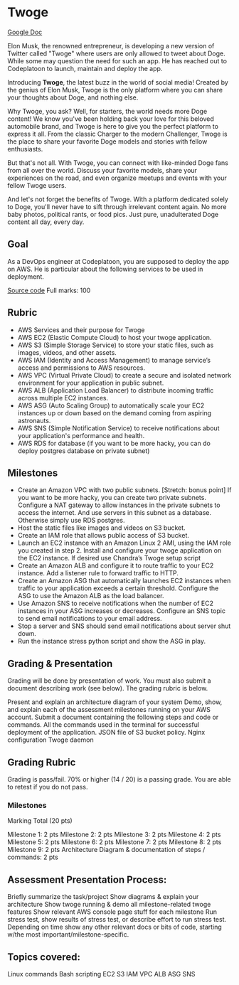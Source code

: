 # Twoge

[Google Doc](https://docs.google.com/document/d/1H8H8iG8tLx-cUKVAzlM9yOGHkM3Gx_LcA9CHK7g8y6g)

Elon Musk, the renowned entrepreneur, is developing a new version of Twitter called "Twoge" where users are only allowed to tweet about Doge. While some may question the need for such an app. He has reached out to Codeplatoon to launch, maintain and deploy the app. 

Introducing **Twoge**, the latest buzz in the world of social media! Created by the genius of Elon Musk, Twoge is the only platform where you can share your thoughts about Doge, and nothing else.

Why Twoge, you ask? Well, for starters, the world needs more Doge content! We know you've been holding back your love for this beloved automobile brand, and Twoge is here to give you the perfect platform to express it all. From the classic Charger to the modern Challenger, Twoge is the place to share your favorite Doge models and stories with fellow enthusiasts.

But that's not all. With Twoge, you can connect with like-minded Doge fans from all over the world. Discuss your favorite models, share your experiences on the road, and even organize meetups and events with your fellow Twoge users.

And let's not forget the benefits of Twoge. With a platform dedicated solely to Doge, you'll never have to sift through irrelevant content again. No more baby photos, political rants, or food pics. Just pure, unadulterated Doge content all day, every day.


## Goal

As a DevOps engineer at Codeplatoon, you are supposed to deploy the app on AWS. He is particular about the following services to be used in deployment.

[Source code](https://github.com/chandradeoarya/twoge)
Full marks: 100

## Rubric

- AWS Services and their purpose for Twoge
- AWS EC2 (Elastic Compute Cloud) to host your twoge application.
- AWS S3 (Simple Storage Service) to store your static files, such as images, videos, and other assets.
- AWS IAM (Identity and Access Management) to manage service’s access and permissions to AWS resources.
- AWS VPC (Virtual Private Cloud) to create a secure and isolated network environment for your application in public subnet.
- AWS ALB (Application Load Balancer) to distribute incoming traffic across multiple EC2 instances.
- AWS ASG (Auto Scaling Group) to automatically scale your EC2 instances up or down based on the demand coming from aspiring astronauts.
- AWS SNS (Simple Notification Service) to receive notifications about your application's performance and health.
- AWS RDS for database (if you want to be more hacky, you can do deploy postgres database on private subnet)

## Milestones

- Create an Amazon VPC with two public subnets.
[Stretch: bonus point] If you want to be more hacky, you can create two private subnets. Configure a NAT gateway to allow instances in the private subnets to access the internet. And use servers in this subnet as a database. Otherwise simply use RDS postgres.
- Host the static files like images and videos on S3 bucket.
- Create an IAM role that allows public access  of S3 bucket.
- Launch an EC2 instance with an Amazon Linux 2 AMI, using the IAM role you created in step 2. Install and configure your twoge application on the EC2 instance.  If desired use Chandra’s Twoge setup script
- Create an Amazon ALB and configure it to route traffic to your EC2 instance. Add a listener rule to forward traffic to HTTP.
- Create an Amazon ASG that automatically launches EC2 instances when traffic to your application exceeds a certain threshold. Configure the ASG to use the Amazon ALB as the load balancer.
- Use Amazon SNS to receive notifications when the number of EC2 instances in your ASG increases or decreases. Configure an SNS topic to send email notifications to your email address.
- Stop a server and SNS should send email notifications about server shut down.
- Run the instance stress python script and show the ASG in play.

## Grading & Presentation
Grading will be done by presentation of work. You must also submit a document describing work (see below). The grading rubric is below. 

Present and explain an architecture diagram of your system
Demo, show, and explain each of the assessment milestones running on your AWS account.
Submit a document containing the following steps and code or commands.
All the commands used in the terminal for successful deployment of the application.
JSON file of S3 bucket policy.
Nginx configuration
Twoge daemon

## Grading Rubric 
Grading is pass/fail. 70% or higher (14 / 20) is a passing grade. You are able to retest if you do not pass.  

### Milestones
Marking Total (20 pts)

Milestone 1: 2 pts
Milestone 2: 2 pts
Milestone 3: 2 pts
Milestone 4: 2 pts
Milestone 5: 2 pts
Milestone 6: 2 pts
Milestone 7: 2 pts
Milestone 8: 2 pts
Milestone 9: 2 pts
Architecture Diagram & documentation of steps / commands: 2 pts

## Assessment Presentation Process:
Briefly summarize the task/project
Show diagrams & explain your architecture
Show twoge running & demo all milestone-related twoge features
Show relevant AWS console page stuff for each milestone
Run stress test, show results of stress test, or describe effort to run stress test.
Depending on time show any other relevant docs or bits of code, starting w/the most important/milestone-specific.

## Topics covered:
Linux commands 
Bash scripting 
EC2
S3
IAM
VPC
ALB
ASG
SNS

